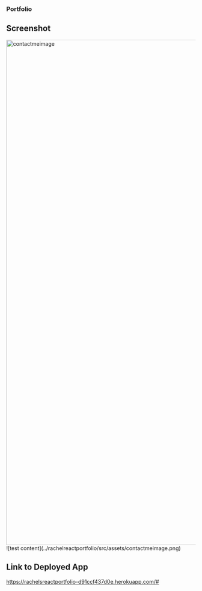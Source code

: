 ### Portfolio

## Screenshot
<img width="1343" alt="contactmeimage" src="https://github.com/rachelmcallister1/React-Portfolio/assets/123043102/ef0097bc-8f41-42d5-9612-314db19b880d">
![test content](../rachelreactportfolio/src/assets/contactmeimage.png)

## Link to Deployed App
https://rachelsreactportfolio-d91ccf437d0e.herokuapp.com/#




